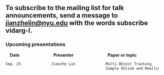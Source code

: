 ## To subscribe to the mailing list for talk announcements, send a message to **<jianzhelin@nyu.edu>** with the words subscribe vidarg-l. 
### Upcoming presentations

&emsp;**Date** &emsp; &emsp; &emsp; &emsp; &emsp; &emsp; **Presenter** &emsp; &emsp; &emsp; &emsp; &emsp; &emsp; **Paper or topic**
```markdown 
Sep. 25              Jianzhe Lin              Multi-Object Tracking
                                              Simple Online and Realtime Tracking with a Deep Association Metric<https://arxiv.org/abs/1703.07402>
```
